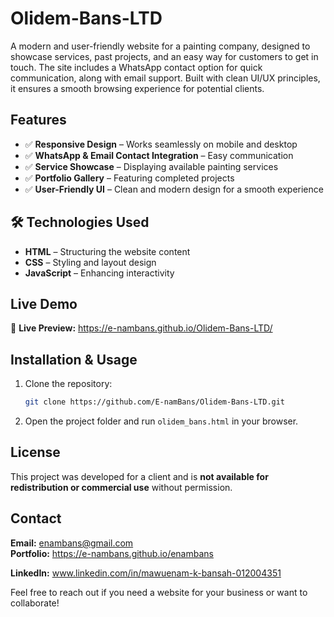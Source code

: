 # Olidem-Bans-LTD
A modern and user-friendly website for a painting company, designed to showcase services, past projects, and an easy way for customers to get in touch. The site includes a WhatsApp contact option for quick communication, along with email support. Built with clean UI/UX principles, it ensures a smooth browsing experience for potential clients.
##  Features
- ✅ **Responsive Design** – Works seamlessly on mobile and desktop
- ✅ **WhatsApp & Email Contact Integration** – Easy communication
- ✅ **Service Showcase** – Displaying available painting services
- ✅ **Portfolio Gallery** – Featuring completed projects
- ✅ **User-Friendly UI** – Clean and modern design for a smooth experience

## 🛠 Technologies Used
- **HTML** – Structuring the website content
- **CSS** – Styling and layout design
- **JavaScript** – Enhancing interactivity

##  Live Demo
🔗 **Live Preview:** https://e-nambans.github.io/Olidem-Bans-LTD/

##  Installation & Usage
1. Clone the repository:
   ```bash
   git clone https://github.com/E-namBans/Olidem-Bans-LTD.git
   ```
2. Open the project folder and run `olidem_bans.html` in your browser.

##  License
This project was developed for a client and is **not available for redistribution or commercial use** without permission.

##  Contact
 **Email:** enambans@gmail.com  
 **Portfolio:** https://e-nambans.github.io/enambans
 
 **LinkedIn:** www.linkedin.com/in/mawuenam-k-bansah-012004351

Feel free to reach out if you need a website for your business or want to collaborate! 
